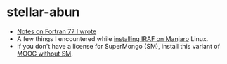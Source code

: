 # stellar-abun
* [Notes on Fortran 77 I wrote](doc/Fortran77_Notes.md)
* A few things I encountered while [installing IRAF on Manjaro](IRAF_Install.md) Linux.
* If you don't have a license for SuperMongo (SM), install this variant of [MOOG without SM](https://github.com/MingjieJian/moog_nosm).